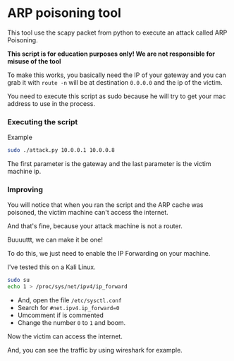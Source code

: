 # ARP poisoning tool

This tool use the scapy packet from python to execute an attack
called ARP Poisoning.

**This script is for education purposes only! We are not responsible for misuse of the tool**

To make this works, you basically need the IP of your gateway and you can grab it with `route -n` will be at destination `0.0.0.0`
and the ip of the victim.

You need to execute this script as sudo because he will try to get your mac address to use in the process.

### Executing the script

Example

```bash
sudo ./attack.py 10.0.0.1 10.0.0.8
```

The first parameter is the gateway and the last parameter is the victim machine ip.

### Improving

You will notice that when you ran the script and the ARP cache was poisoned, the victim machine can't access the internet.

And that's fine, because your attack machine is not a router.

Buuuuttt, we can make it be one!

To do this, we just need to enable the IP Forwarding on your machine.

I've tested this on a Kali Linux.

```bash
sudo su
echo 1 > /proc/sys/net/ipv4/ip_forward
```

* And, open the file `/etc/sysctl.conf`
* Search for `#net.ipv4.ip_forward=0`
* Umcomment if is commented
* Change the number `0` to `1` and boom.

Now the victim can access the internet.

And, you can see the traffic by using wireshark for example.

